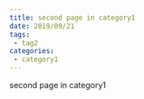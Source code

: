 ```yaml
---
title: second page in category1
date: 2019/09/21
tags:
 - tag2
categories:
 - category1
---
```


second page in category1